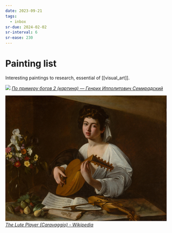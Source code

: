 ```yaml
---
date: 2023-09-21
tags:
  - inbox
sr-due: 2024-02-02
sr-interval: 6
sr-ease: 230
---
```

# Painting list

Interesting paintings to research, essential of [[visual_art]].

![](img/Semiradskij–Po_primeru_bogov_2.jpg)
_[По примеру богов 2 (картина) — Генрих Ипполитович Семирадский](https://gallerix.ru/album/Semiradsky/pic/glrx-518946986)_


![](img/Caravaggio-the_lute_player.jpg)
_[The Lute Player (Caravaggio) - Wikipedia](https://en.wikipedia.org/wiki/The_Lute_Player_(Caravaggio))_
